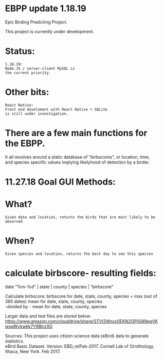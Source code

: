 
# EBPP update 1.18.19

Epic Birding Predicting Project.

This project is currently under development.  

# Status:
   
    1.18.19:
    Node.JS / server-client MySQL is
    the current priority.
    
# Other bits:
    React Native:
    Front end develoment with React Native + SQLite 
    is still under investigation.

    
# There are a few main functions for the EBPP.  

It all revolves around a static database of "birbscores", or location, time, and species specific values implying likelyhood of detection by a birder.  

# 11.27.18 Goal GUI Methods:

#  What?

    Given date and location, returns the birds that are most likely to be observed


# When?

    Given species and location, returns the best day to see this species

# calculate birbscore- resulting fields:
  date "%m-%d" | state | county | species | "birbscore"

  Calculate birbscore:
  birbscore for date, state, county, species =
  max (out of 365 dates) mean for date, state, county, species  
    -divided by -
  mean for date, state, county, species


Larger data and test files are stored below:
https://www.amazon.com/clouddrive/share/STVl2Wnxz0EKN2OPjSi99egVKwopWykwkk7Y9BtrzXG

Sources:
This project uses citizen science data (eBird) data to generate statistics.  
eBird Basic Dataset. Version: EBD_relFeb-2017. Cornell Lab of Ornithology, Ithaca, New York. Feb 2017.
